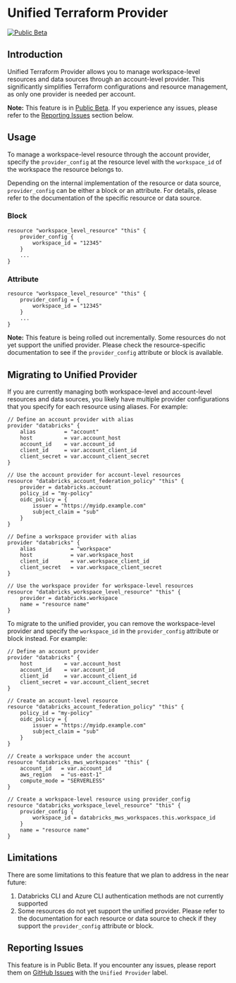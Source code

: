 # Unified Terraform Provider
[![Public Beta](https://img.shields.io/badge/Release_Stage-Public_Beta-orange)](https://docs.databricks.com/aws/en/release-notes/release-types)

## Introduction

Unified Terraform Provider allows you to manage workspace-level resources and data sources through an account-level provider. This significantly simplifies Terraform configurations and resource management, as only one provider is needed per account.

**Note:** This feature is in [Public Beta](https://docs.databricks.com/aws/en/release-notes/release-types). If you experience any issues, please refer to the [Reporting Issues](#reporting-issues) section below.

## Usage

To manage a workspace-level resource through the account provider, specify the `provider_config` at the resource level with the `workspace_id` of the workspace the resource belongs to.

Depending on the internal implementation of the resource or data source, `provider_config` can be either a block or an attribute. For details, please refer to the documentation of the specific resource or data source.

### Block
```hcl
resource "workspace_level_resource" "this" {
    provider_config {
        workspace_id = "12345"
    }
    ...
}
```

### Attribute
```hcl
resource "workspace_level_resource" "this" {
    provider_config = {
        workspace_id = "12345"
    }
    ...
}
```

**Note:** This feature is being rolled out incrementally. Some resources do not yet support the unified provider. Please check the resource-specific documentation to see if the `provider_config` attribute or block is available.

## Migrating to Unified Provider

If you are currently managing both workspace-level and account-level resources and data sources, you likely have multiple provider configurations that you specify for each resource using aliases. For example:
```hcl
// Define an account provider with alias
provider "databricks" {
    alias         = "account"
    host          = var.account_host
    account_id    = var.account_id
    client_id     = var.account_client_id
    client_secret = var.account_client_secret
}

// Use the account provider for account-level resources
resource "databricks_account_federation_policy" "this" {
    provider = databricks.account
    policy_id = "my-policy"
    oidc_policy = {
        issuer = "https://myidp.example.com"
        subject_claim = "sub"
    }
}

// Define a workspace provider with alias
provider "databricks" {
    alias           = "workspace"
    host            = var.workspace_host
    client_id       = var.workspace_client_id
    client_secret   = var.workspace_client_secret
}

// Use the workspace provider for workspace-level resources
resource "databricks_workspace_level_resource" "this" {
    provider = databricks.workspace
    name = "resource name"
}
```

To migrate to the unified provider, you can remove the workspace-level provider and specify the `workspace_id` in the `provider_config` attribute or block instead. For example:

```hcl
// Define an account provider
provider "databricks" {
    host          = var.account_host
    account_id    = var.account_id
    client_id     = var.account_client_id
    client_secret = var.account_client_secret
}

// Create an account-level resource
resource "databricks_account_federation_policy" "this" {
    policy_id = "my-policy"
    oidc_policy = {
        issuer = "https://myidp.example.com"
        subject_claim = "sub"
    }
}

// Create a workspace under the account
resource "databricks_mws_workspaces" "this" {
    account_id   = var.account_id
    aws_region   = "us-east-1"
    compute_mode = "SERVERLESS"
}

// Create a workspace-level resource using provider_config
resource "databricks_workspace_level_resource" "this" {
    provider_config {
        workspace_id = databricks_mws_workspaces.this.workspace_id
    }
    name = "resource name"
}
```

## Limitations

There are some limitations to this feature that we plan to address in the near future:

1. Databricks CLI and Azure CLI authentication methods are not currently supported
2. Some resources do not yet support the unified provider. Please refer to the documentation for each resource or data source to check if they support the `provider_config` attribute or block.

## Reporting Issues

This feature is in Public Beta. If you encounter any issues, please report them on [GitHub Issues](https://github.com/databricks/terraform-provider-databricks/issues) with the `Unified Provider` label.

